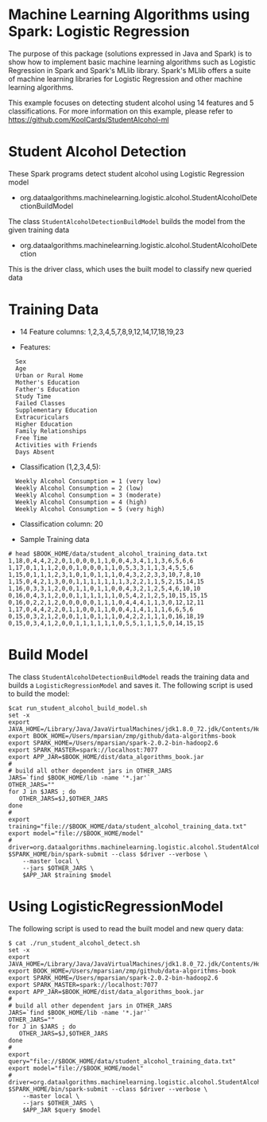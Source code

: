 Machine Learning Algorithms using Spark: Logistic Regression
============================================================
The purpose of this package (solutions expressed in Java 
and Spark) is to show how to implement basic machine learning 
algorithms such as Logistic Regression in Spark and Spark's 
MLlib library.  Spark's MLlib offers a suite of machine learning 
libraries for Logistic Regression and other machine learning
algorithms. 

This example focuses on detecting student alcohol using 14  features
and 5 classifications. For more information on this example, please 
refer to https://github.com/KoolCards/StudentAlcohol-ml


Student Alcohol Detection
=======================
These Spark programs detect student alcohol using Logistic Regression model 

* org.dataalgorithms.machinelearning.logistic.alcohol.StudentAlcoholDetectionBuildModel

The class ````StudentAlcoholDetectionBuildModel```` builds the model from the given training data

* org.dataalgorithms.machinelearning.logistic.alcohol.StudentAlcoholDetection

This is the driver class, which uses the built model to classify new queried data


Training Data
=============

* 14 Feature columns: 1,2,3,4,5,7,8,9,12,14,17,18,19,23

* Features:
````
  Sex
  Age
  Urban or Rural Home
  Mother's Education
  Father's Education
  Study Time
  Failed Classes
  Supplementary Education
  Extracuriculars
  Higher Education
  Family Relationships
  Free Time
  Activities with Friends
  Days Absent
````

* Classification (1,2,3,4,5):
````
  Weekly Alcohol Consumption = 1 (very low)
  Weekly Alcohol Consumption = 2 (low)
  Weekly Alcohol Consumption = 3 (moderate)
  Weekly Alcohol Consumption = 4 (high)
  Weekly Alcohol Consumption = 5 (very high)
````


* Classification column: 20 

* Sample Training data
````
# head $BOOK_HOME/data/student_alcohol_training_data.txt
1,18,0,4,4,2,2,0,1,0,0,0,1,1,0,0,4,3,4,1,1,3,6,5,6,6
1,17,0,1,1,1,2,0,0,1,0,0,0,1,1,0,5,3,3,1,1,3,4,5,5,6
1,15,0,1,1,1,2,3,1,0,1,0,1,1,1,0,4,3,2,2,3,3,10,7,8,10
1,15,0,4,2,1,3,0,0,1,1,1,1,1,1,1,3,2,2,1,1,5,2,15,14,15
1,16,0,3,3,1,2,0,0,1,1,0,1,1,0,0,4,3,2,1,2,5,4,6,10,10
0,16,0,4,3,1,2,0,0,1,1,1,1,1,1,0,5,4,2,1,2,5,10,15,15,15
0,16,0,2,2,1,2,0,0,0,0,0,1,1,1,0,4,4,4,1,1,3,0,12,12,11
1,17,0,4,4,2,2,0,1,1,0,0,1,1,0,0,4,1,4,1,1,1,6,6,5,6
0,15,0,3,2,1,2,0,0,1,1,0,1,1,1,0,4,2,2,1,1,1,0,16,18,19
0,15,0,3,4,1,2,0,0,1,1,1,1,1,1,0,5,5,1,1,1,5,0,14,15,15
````

Build Model
===========
The class ````StudentAlcoholDetectionBuildModel```` reads the training data and
builds a ````LogisticRegressionModel```` and saves it. The following script is 
used to build the model:

````
$cat run_student_alcohol_build_model.sh
set -x
export JAVA_HOME=/Library/Java/JavaVirtualMachines/jdk1.8.0_72.jdk/Contents/Home
export BOOK_HOME=/Users/mparsian/zmp/github/data-algorithms-book
export SPARK_HOME=/Users/mparsian/spark-2.0.2-bin-hadoop2.6
export SPARK_MASTER=spark://localhost:7077
export APP_JAR=$BOOK_HOME/dist/data_algorithms_book.jar
#
# build all other dependent jars in OTHER_JARS
JARS=`find $BOOK_HOME/lib -name '*.jar'`
OTHER_JARS=""
for J in $JARS ; do 
   OTHER_JARS=$J,$OTHER_JARS
done
#
export training="file://$BOOK_HOME/data/student_alcohol_training_data.txt"
export model="file://$BOOK_HOME/model"
#
driver=org.dataalgorithms.machinelearning.logistic.alcohol.StudentAlcoholDetectionBuildModel
$SPARK_HOME/bin/spark-submit --class $driver --verbose \
	--master local \
	--jars $OTHER_JARS \
	$APP_JAR $training $model
````



Using LogisticRegressionModel
=============================
The following script is used to read the built model and new query data:
````
$ cat ./run_student_alcohol_detect.sh
set -x
export JAVA_HOME=/Library/Java/JavaVirtualMachines/jdk1.8.0_72.jdk/Contents/Home
export BOOK_HOME=/Users/mparsian/zmp/github/data-algorithms-book
export SPARK_HOME=/Users/mparsian/spark-2.0.2-bin-hadoop2.6
export SPARK_MASTER=spark://localhost:7077
export APP_JAR=$BOOK_HOME/dist/data_algorithms_book.jar
#
# build all other dependent jars in OTHER_JARS
JARS=`find $BOOK_HOME/lib -name '*.jar'`
OTHER_JARS=""
for J in $JARS ; do 
   OTHER_JARS=$J,$OTHER_JARS
done
#
export query="file://$BOOK_HOME/data/student_alcohol_training_data.txt"
export model="file://$BOOK_HOME/model"
# 
driver=org.dataalgorithms.machinelearning.logistic.alcohol.StudentAlcoholDetection
$SPARK_HOME/bin/spark-submit --class $driver --verbose \
	--master local \
	--jars $OTHER_JARS \
	$APP_JAR $query $model

````